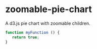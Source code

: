 # zoomable-pie-chart
A d3.js pie chart with zoomable children.

```js
function myFunction () {
   return true;
}
```
